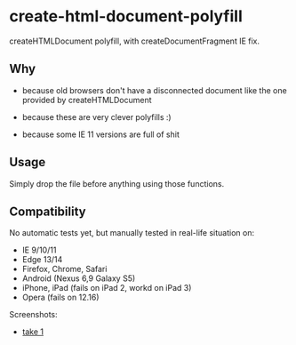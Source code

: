 # create-html-document-polyfill

createHTMLDocument polyfill, with createDocumentFragment IE fix.

## Why

- because old browsers don't have a disconnected document like the one
  provided by createHTMLDocument

- because these are very clever polyfills :)

- because some IE 11 versions are full of shit


## Usage

Simply drop the file before anything using those functions.


## Compatibility

No automatic tests yet, but manually tested in real-life situation on:
- IE 9/10/11
- Edge 13/14
- Firefox, Chrome, Safari
- Android (Nexus 6,9 Galaxy S5)
- iPhone, iPad (fails on iPad 2, workd on iPad 3)
- Opera (fails on 12.16)

Screenshots:
- [take 1](https://www.browserstack.com/screenshots/46a766e4ada9f5ad93a40e085769c68432601026)
